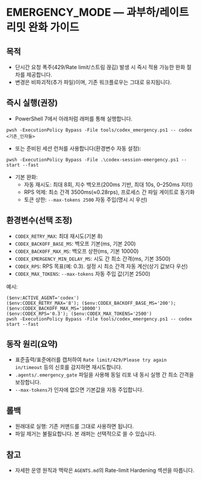 # EMERGENCY_MODE — 과부하/레이트리밋 완화 가이드

## 목적
- 단시간 요청 폭주(429/Rate limit/스트림 끊김) 발생 시 즉시 적용 가능한 완화 절차를 제공합니다.
- 변경은 비파괴적(추가 파일)이며, 기존 워크플로우는 그대로 유지됩니다.

## 즉시 실행(권장)
- PowerShell 7에서 아래처럼 래퍼를 통해 실행합니다.

```
pwsh -ExecutionPolicy Bypass -File tools/codex_emergency.ps1 -- codex <기존_인자들>
```

- 또는 준비된 세션 런처를 사용합니다(환경변수 자동 설정):

```
pwsh -ExecutionPolicy Bypass -File .\codex-session-emergency.ps1 -- start --fast
```

- 기본 완화:
  - 자동 재시도: 최대 8회, 지수 백오프(200ms 기반, 최대 10s, 0–250ms 지터)
  - RPS 억제: 최소 간격 3500ms(≈0.28rps), 프로세스 간 파일 게이트로 동기화
  - 토큰 상한: `--max-tokens 2500` 자동 주입(명시 시 우선)

## 환경변수(선택 조정)
- `CODEX_RETRY_MAX`: 최대 재시도(기본 8)
- `CODEX_BACKOFF_BASE_MS`: 백오프 기본(ms, 기본 200)
- `CODEX_BACKOFF_MAX_MS`: 백오프 상한(ms, 기본 10000)
- `CODEX_EMERGENCY_MIN_DELAY_MS`: 시도 간 최소 간격(ms, 기본 3500)
- `CODEX_RPS`: RPS 목표(예: 0.3). 설정 시 최소 간격 자동 계산(상기 값보다 우선)
- `CODEX_MAX_TOKENS`: `--max-tokens` 자동 주입 값(기본 2500)

예시:
```
($env:ACTIVE_AGENT='codex')
($env:CODEX_RETRY_MAX='8'); ($env:CODEX_BACKOFF_BASE_MS='200'); ($env:CODEX_BACKOFF_MAX_MS='10000')
($env:CODEX_RPS='0.3'); ($env:CODEX_MAX_TOKENS='2500')
pwsh -ExecutionPolicy Bypass -File tools/codex_emergency.ps1 -- codex start --fast
```

## 동작 원리(요약)
- 표준출력/표준에러를 캡처하여 `Rate limit/429/Please try again in/timeout` 등의 신호를 감지하면 재시도합니다.
- `.agents/.emergency_gate` 파일을 사용해 동일 리포 내 동시 실행 간 최소 간격을 보장합니다.
- `--max-tokens`가 인자에 없으면 기본값을 자동 주입합니다.

## 롤백
- 원래대로 실행: 기존 커맨드를 그대로 사용하면 됩니다.
- 파일 제거는 불필요합니다. 본 래퍼는 선택적으로 쓸 수 있습니다.

## 참고
- 자세한 운영 원칙과 맥락은 `AGENTS.md`의 Rate-limit Hardening 섹션을 따릅니다.
